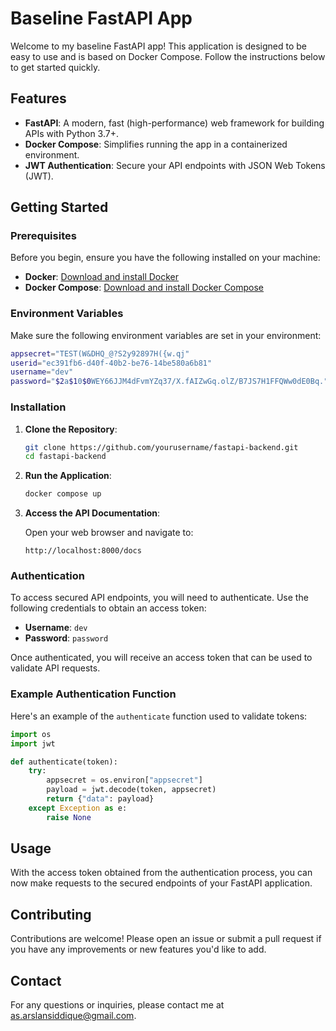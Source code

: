 # Baseline FastAPI App

Welcome to my baseline FastAPI app! This application is designed to be easy to use and is based on Docker Compose. Follow the instructions below to get started quickly.

## Features

- **FastAPI**: A modern, fast (high-performance) web framework for building APIs with Python 3.7+.
- **Docker Compose**: Simplifies running the app in a containerized environment.
- **JWT Authentication**: Secure your API endpoints with JSON Web Tokens (JWT).

## Getting Started

### Prerequisites

Before you begin, ensure you have the following installed on your machine:

- **Docker**: [Download and install Docker](https://docs.docker.com/get-docker/)
- **Docker Compose**: [Download and install Docker Compose](https://docs.docker.com/compose/install/)

### Environment Variables

Make sure the following environment variables are set in your environment:

```bash
appsecret="TEST(W&DHQ_@?S2y92897H({w.qj"
userid="ec391fb6-d40f-40b2-be76-14be580a6b81"
username="dev"
password="$2a$10$0WEY66JJM4dFvmYZq37/X.fAIZwGq.olZ/B7JS7H1FFQWw0dE0Bq." # password: "password" as string
```

### Installation

1. **Clone the Repository**:

   ```bash
   git clone https://github.com/yourusername/fastapi-backend.git
   cd fastapi-backend
   ```

2. **Run the Application**:

   ```bash
   docker compose up
   ```

3. **Access the API Documentation**:

   Open your web browser and navigate to:

   ```
   http://localhost:8000/docs
   ```

### Authentication

To access secured API endpoints, you will need to authenticate. Use the following credentials to obtain an access token:

- **Username**: `dev`
- **Password**: `password`

Once authenticated, you will receive an access token that can be used to validate API requests.

### Example Authentication Function

Here's an example of the `authenticate` function used to validate tokens:

```python
import os
import jwt

def authenticate(token):
    try:
        appsecret = os.environ["appsecret"]
        payload = jwt.decode(token, appsecret)
        return {"data": payload}
    except Exception as e:
        raise None
```

## Usage

With the access token obtained from the authentication process, you can now make requests to the secured endpoints of your FastAPI application.

## Contributing

Contributions are welcome! Please open an issue or submit a pull request if you have any improvements or new features you'd like to add.

## Contact

For any questions or inquiries, please contact me at as.arslansiddique@gmail.com.
